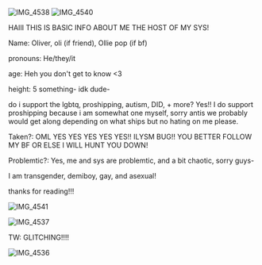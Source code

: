 ![IMG_4538](https://github.com/user-attachments/assets/a4fb7b48-53c7-4493-a8a3-5693e8dd14fe)
![IMG_4540](https://github.com/user-attachments/assets/e6416848-bf4c-4ffd-8488-ea8944f4b33e)


HAIII THIS IS BASIC INFO ABOUT ME THE HOST OF MY SYS!

Name: Oliver, oli (if friend), Ollie pop (if bf)

pronouns: He/they/it

age: Heh you don't get to know <3

height: 5 something- idk dude-

do i support the lgbtq, proshipping, autism, DID, + more? Yes!! I do support proshipping because i am somewhat one myself, sorry antis we probably would get along depending on what ships but no hating on me please.

Taken?: OML YES YES YES YES YES!! ILYSM BUG!! YOU BETTER FOLLOW MY BF OR ELSE I WILL HUNT YOU DOWN!

Problemtic?: Yes, me and sys are problemtic, and a bit chaotic, sorry guys-

I am transgender, demiboy, gay, and asexual!

thanks for reading!!!

![IMG_4541](https://github.com/user-attachments/assets/cf1038ee-d943-4bb1-a4f9-628b763d7652)

![IMG_4537](https://github.com/user-attachments/assets/b1572e16-b387-4afd-8d26-7b63a9a347bf)

TW: GLITCHING!!!!










![IMG_4536](https://github.com/user-attachments/assets/b9d139c6-eaa4-4faa-a546-7653bf7b73cd)

<!--
**Rainy-chaos-sys/Rainy-chaos-sys** is a ✨ _special_ ✨ repository because its `README.md` (this file) appears on your GitHub profile.

Here are some ideas to get you started:

- 🔭 I’m currently working on ...
- 🌱 I’m currently learning ...
- 👯 I’m looking to collaborate on ...
- 🤔 I’m looking for help with ...
- 💬 Ask me about ...
- 📫 How to reach me: ...
- 😄 Pronouns: ...
- ⚡ Fun fact: ...
-->
